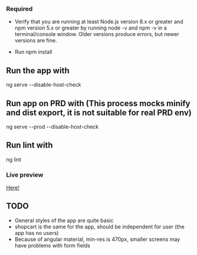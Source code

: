 ### Required

* Verify that you are running at least Node.js version 8.x or greater and npm version 5.x or greater by running node -v and npm -v in a terminal/console window. Older versions produce errors, but newer versions are fine.

* Run npm install

## Run the app with 

ng serve --disable-host-check

## Run app on PRD with (This process mocks minify and dist export, it is not suitable for real PRD env)

ng serve --prod --disable-host-check

## Run lint with

ng lint

### Live preview

[Here!](https://vshop-frontend-jdaza13.c9users.io/)

## TODO

* General styles of the app are quite basic
* shopcart is the same for the app, should be independent for user (the app has no users)
* Because of angular material, min-res is 470px, smaller screens may have problems with form fields
